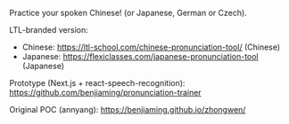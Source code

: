 Practice your spoken Chinese! (or Japanese, German or Czech).

LTL-branded version:
* Chinese: https://ltl-school.com/chinese-pronunciation-tool/ (Chinese)
* Japanese: https://flexiclasses.com/japanese-pronunciation-tool (Japanese)

Prototype (Next.js + react-speech-recognition): https://github.com/benjiaming/pronunciation-trainer

Original POC (annyang): https://benjiaming.github.io/zhongwen/


